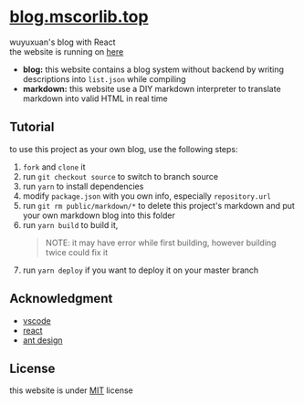 # [blog.mscorlib.top](https://blog.mscorlib.top/)

wuyuxuan's blog with React  
the website is running on [here](https://blog.mscorlib.top/)

- **blog:** this website contains a blog system without backend by writing descriptions into `list.json` while compiling
- **markdown:** this website use a DIY markdown interpreter to translate markdown into valid HTML in real time

## Tutorial

to use this project as your own blog, use the following steps:

1. `fork` and `clone` it
2. run `git checkout source` to switch to branch source
3. run `yarn` to install dependencies
4. modify `package.json` with you own info, especially `repository.url`
5. run `git rm public/markdown/*` to delete this project's markdown and put your own markdown blog into this folder
6. run `yarn build` to build it,
   > NOTE: it may have error while first building, however building twice could fix it
7. run `yarn deploy` if you want to deploy it on your master branch

## Acknowledgment

- [vscode](https://github.com/Microsoft/vscode)
- [react](https://github.com/facebook/react)
- [ant design](https://github.com/ant-design/ant-design)

## License

this website is under [MIT](https://github.com/wu-yu-xuan/blog.mscorlib.top/blob/source/LICENSE) license
